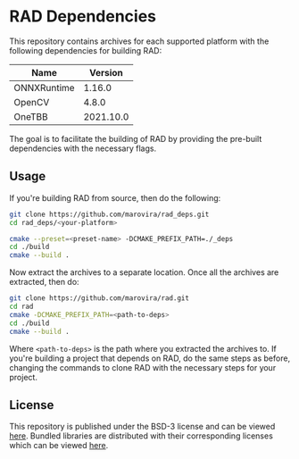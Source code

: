 # RAD Dependencies

This repository contains archives for each supported platform with the following
dependencies for building RAD:

| **Name** | **Version** |
|----------|-------------|
| ONNXRuntime | 1.16.0 |
| OpenCV | 4.8.0 |
| OneTBB | 2021.10.0 |

The goal is to facilitate the building of RAD by providing the pre-built dependencies with
the necessary flags.

## Usage

If you're building RAD from source, then do the following:

```sh
git clone https://github.com/marovira/rad_deps.git
cd rad_deps/<your-platform>

cmake --preset=<preset-name> -DCMAKE_PREFIX_PATH=./_deps
cd ./build
cmake --build .
```

Now extract the archives to a separate location. Once all the archives are extracted, then
do:

```sh
git clone https://github.com/marovira/rad.git
cd rad
cmake -DCMAKE_PREFIX_PATH=<path-to-deps>
cd ./build
cmake --build .
```

Where `<path-to-deps>` is the path where you extracted the archives to. If you're building
a project that depends on RAD, do the same steps as before, changing the commands to clone
RAD with the necessary steps for your project.

## License

This repository is published under the BSD-3 license and can be viewed [here](LICENSE).
Bundled libraries are distributed with their corresponding licenses which can be viewed
[here](LICENSE-3RD-PARTY).
